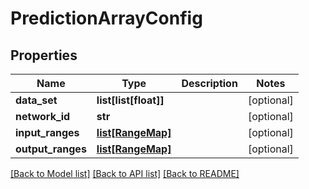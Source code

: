 # PredictionArrayConfig

## Properties
Name | Type | Description | Notes
------------ | ------------- | ------------- | -------------
**data_set** | **list[list[float]]** |  | [optional] 
**network_id** | **str** |  | [optional] 
**input_ranges** | [**list[RangeMap]**](RangeMap.md) |  | [optional] 
**output_ranges** | [**list[RangeMap]**](RangeMap.md) |  | [optional] 

[[Back to Model list]](../README.md#documentation-for-models) [[Back to API list]](../README.md#documentation-for-api-endpoints) [[Back to README]](../README.md)


